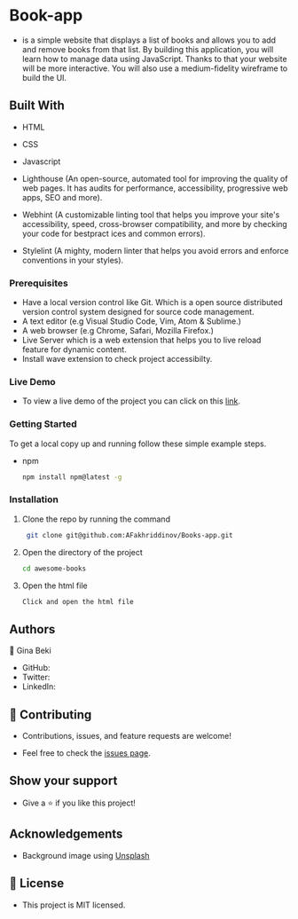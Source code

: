 # Book-app
 - is a simple website that displays a list of books and allows you to add and remove books from that list. By building this application, you will learn how to manage data using JavaScript. Thanks to that your website will be more interactive. You will also use a medium-fidelity wireframe to build the UI.

## Built With

- HTML

- CSS

- Javascript 

- Lighthouse (An open-source, automated tool for improving the quality of web pages. It has audits for performance, accessibility, progressive web apps, SEO and more).

- Webhint (A customizable linting tool that helps you improve your site's accessibility, speed, cross-browser compatibility, and more by checking your code for bestpract ices and common errors).

- Stylelint (A mighty, modern linter that helps you avoid errors and enforce conventions in your styles).

### Prerequisites

- Have a local version control like Git. Which is a open source distributed version control system designed for source code management.
- A text editor (e.g Visual Studio Code, Vim, Atom & Sublime.)
- A web browser (e.g Chrome, Safari, Mozilla Firefox.)
- Live Server which is a web extension that helps you to live reload feature for dynamic content.
- Install wave extension to check project accessibilty.

### Live Demo

- To view a live demo of the project you can click on this [link]().

### Getting Started

To get a local copy up and running follow these simple example steps.

- npm
  ```sh
  npm install npm@latest -g
  ```

### Installation

1. Clone the repo by running the command
   ```sh
    git clone git@github.com:AFakhriddinov/Books-app.git
   ```
2. Open the directory of the project
   ```sh
   cd awesome-books
   ```
3. Open the html file
   ```sh
   Click and open the html file

## Authors

👤 Gina Beki

- GitHub: []()
- Twitter: []()
- LinkedIn: []()

## 🤝 Contributing

- Contributions, issues, and feature requests are welcome!

- Feel free to check the [issues page](https://github.com/AFakhriddinov/Books-app/issues).

## Show your support

- Give a ⭐️ if you like this project!

## Acknowledgements

- Background image using  [Unsplash](https://unsplash.com/photos/kUHfMW8awp)

## 📝 License

- This project is MIT licensed.